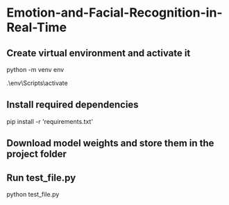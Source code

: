 ﻿# Emotion-and-Facial-Recognition-in-Real-Time

## Create virtual environment and activate it

python -m venv env

.\env\Scripts\activate

## Install required dependencies

pip install -r 'requirements.txt'

## Download model weights and store them in the project folder


## Run test_file.py

python test_file.py
